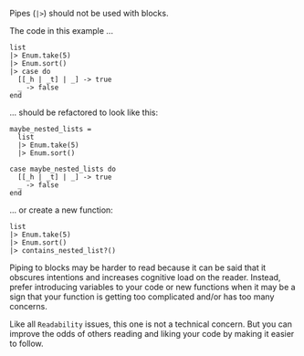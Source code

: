 Pipes (`|>`) should not be used with blocks.

The code in this example ...

    list
    |> Enum.take(5)
    |> Enum.sort()
    |> case do
      [[_h | _t] | _] -> true
      _ -> false
    end

... should be refactored to look like this:

    maybe_nested_lists =
      list
      |> Enum.take(5)
      |> Enum.sort()

    case maybe_nested_lists do
      [[_h | _t] | _] -> true
      _ -> false
    end

... or create a new function:

    list
    |> Enum.take(5)
    |> Enum.sort()
    |> contains_nested_list?()

Piping to blocks may be harder to read because it can be said that it obscures intentions
and increases cognitive load on the reader. Instead, prefer introducing variables to your code or
new functions when it may be a sign that your function is getting too complicated and/or has too many concerns.

Like all `Readability` issues, this one is not a technical concern.
But you can improve the odds of others reading and liking your code by making
it easier to follow.
